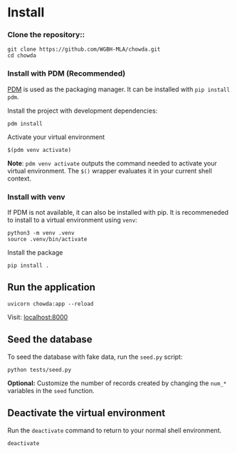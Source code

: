 # Install

### Clone the repository::

```shell
git clone https://github.com/WGBH-MLA/chowda.git
cd chowda
```

### Install with PDM (Recommended)

[PDM](https://pdm.fming.dev/) is used as the packaging manager. It can be installed with `pip install pdm`.

Install the project with development dependencies:

```shell
pdm install
```

Activate your virtual environment

```shell
$(pdm venv activate)
```

**Note**: `pdm venv activate` outputs the command needed to activate your virtual environment. The `$()` wrapper evaluates it in your current shell context.

### Install with venv

If PDM is not available, it can also be installed with pip. It is recommeneded to install to a virtual environment using `venv`:

```shell
python3 -m venv .venv
source .venv/bin/activate
```

Install the package

```shell
pip install .
```

## Run the application

```shell
uvicorn chowda:app --reload
```

Visit: [localhost:8000](http://localhost:8000/)

## Seed the database

To seed the database with fake data, run the `seed.py` script:

```shell
python tests/seed.py
```

**Optional:** Customize the number of records created by changing the `num_*` variables in the `seed` function.

## Deactivate the virtual environment

Run the `deactivate` command to return to your normal shell environment.

```shell
deactivate
```
